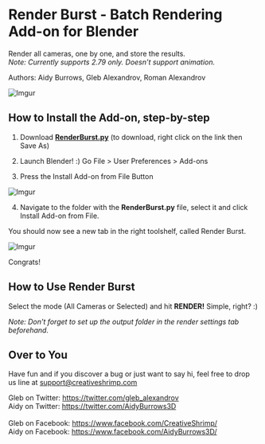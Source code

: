 # Render Burst - Batch Rendering Add-on for Blender 

Render all cameras, one by one, and store the results. <br />
*Note: Currently supports 2.79 only. Doesn’t support animation.<br />*

Authors: Aidy Burrows, Gleb Alexandrov, Roman Alexandrov<br />

![Imgur](https://i.imgur.com/VoyEm7D.jpg)


## How to Install the Add-on, step-by-step

1. Download **[RenderBurst.py](https://github.com/AG-ent/RenderBurst/blob/master/RenderBurst.py)** (to download, right click on the link then Save As)

2. Launch Blender! :) Go File > User Preferences > Add-ons

3. Press the Install Add-on from File Button

![Imgur](https://i.imgur.com/7YLATlj.png)

4. Navigate to the folder with the **RenderBurst.py** file, select it and click Install Add-on from File.<br />

You should now see a new tab in the right toolshelf, called Render Burst. 

![Imgur](https://i.imgur.com/hkKezey.png)

Congrats!<br />


## How to Use Render Burst

Select the mode (All Cameras or Selected) and hit **RENDER!** Simple, right? :)

*Note: Don’t forget to set up the output folder in the render settings tab beforehand.*


## Over to You

Have fun and if you discover a bug or just want to say hi, feel free to drop us line at support@creativeshrimp.com

Gleb on Twitter: https://twitter.com/gleb_alexandrov <br />
Aidy on Twitter: https://twitter.com/AidyBurrows3D <br /> <br />
Gleb on Facebook: https://www.facebook.com/CreativeShrimp/ <br />
Aidy on Facebook: https://www.facebook.com/AidyBurrows3D/ <br />

